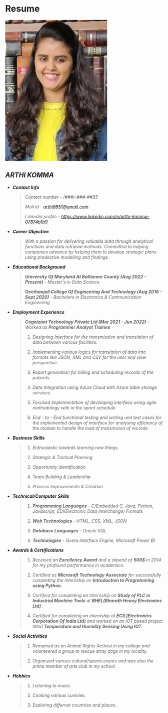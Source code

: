 # Resume
![](Picture1.jpg)
                                                                                                                           
   
## *ARTHI KOMMA*

- ***Contact Info***
   > *Contact number - (###)-###-##95*
   > 
   > *Mail id - arthi8651@gmail.com*
   > 
   > *Linkedin profile - https://www.linkedin.com/in/arthi-komma-07874b1b9*

- ***Career Objective***
   > *With a passion for delivering valuable data through analytical functions and data retrieval methods. Committed to helping companies advance by helping them to    develop strategic plans using predective modelling and findings.*
 
 - ***Educational Background***
   >  ***University Of Maryland At Baltimore County (Aug 2022 - Present)*** *- Master's in Data Science*
   >
   >  ***Geethanjali College Of Engineering And Technology (Aug 2016 - Sept 2020)***  *- Bachelors in Electronics & Communication Engineering*   
 
 - ***Employment Experience***
   >  ***Cognizant Technology Private Ltd (Mar 2021 - Jun 2022)***      *- Worked as __Programmer Analyst Trainee__* 
   >  
   > 1. *Designing Interface for the transmission and translation of data between various facilities.*
   > 
   > 2. *Implementing various logics for translation of data into formats like JSON, XML and CSV for the user end view perspective.* 
   >
   > 3. *Report generation for billing and scheduling records of the patients.* 
   > 
   > 4. *Data Integration using Azure Cloud with Azure table storage services.*
   >  
   > 5. *Focused Implementation of  developing interface using agile methodology with in the  sprint schedule.*
   > 
   > 6. *End - to - End functional testing and writing unit test cases for the implemented design of interface for analysing efficiency of the module to handle the load of transmision of records.*

 - ***Business Skills***
   > 1. *Enthusiastic towards learning new things.*
   >
   > 2. *Strategic & Tactical Planning*
   >
   > 3. *Opportunity Identification*
   > 
   > 4. *Team Building & Leadership*
   >
   > 5. *Process Improvements & Creation*
 
 - ***Technical/Computer Skills***
   > 1. ***Programming Languages*** *- C/Embedded C, Java, Python, Javascript, EDI(Electronic Data Interchange) Formats* 
   >
   > 2. ***Web Technologies***  *- HTML, CSS, XML, JSON*
   >
   > 3. ***Database Languages***  *- Oracle SQL*
   >
   > 4. ***Technologies***  *- Qvera Interface Engine, Microsoft Power BI* 

- ***Awards & Certifications***
  > 1. *Received an __Excellency Award__ and a stipend of __500$__ in 2014 for my profound performance in academics.* 
  >
  > 2. *Certified as __Microsoft Technology Associate__ for successfully completing the internship on __Introduction to Programming using Python__.*
  >
  > 3. *Certified for completing an Internship on __Study of PLC in Industrial Machine Tools__ at __BHEL(Bharath Heavy Electronics Ltd)__.*
  >
  > 4. *Certified for completing an internship at __ECIL(Electronics Corporation Of India Ltd)__ and worked on an IOT based project titled __Temperature and Humidity Sensing Using IOT__.*


- ***Social Activities***
  > 1. *Remained as an Animal Rights Activist in my college and volunteered a group to rescue stray dogs in my locality.*
  >
  > 2. *Organized various cultural/sports events and was also the prime member of arts club in my school.*


- ***Hobbies***
  > 1. *Listening to music.*
  > 
  > 2. *Cooking various cusinies.*
  >
  > 3. *Exploring differnet countries and places.*
